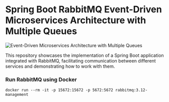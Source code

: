 # Spring Boot RabbitMQ Event-Driven Microservices Architecture with Multiple Queues

![Event-Driven Microservices Architecture with Multiple Queues](https://github.com/saputhebeast/spring-boot-event-driven-microservices-with-rabbitmq/assets/72787452/7adebe54-01b2-42ff-bfbc-57beb8bccf07)

This repository showcases the implementation of a Spring Boot application integrated with RabbitMQ, facilitating communication between different services and demonstrating how to work with them.

### Run RabbitMQ using Docker
```
docker run --rm -it -p 15672:15672 -p 5672:5672 rabbitmq:3.12-management
```
